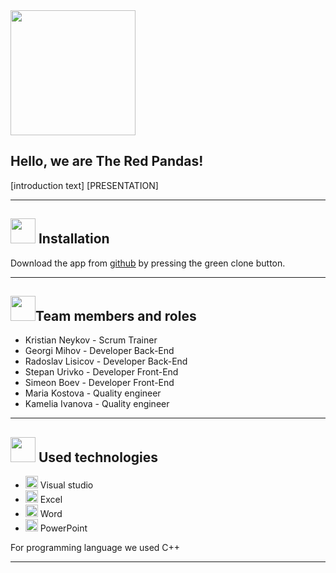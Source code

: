 <img src="" width="200">

## Hello, we are The Red Pandas!


[introduction text]
[PRESENTATION]

---
 

## <img src="" width="40">  Installation 

Download the app from [github](https://github.com/KVNeykov18/Project-Aqua-for-28-06-2021-) by pressing the green clone button. 

---

## <img src="" width="40">Team members and roles
- Kristian Neykov - Scrum Trainer
- Georgi Mihov - Developer Back-End
- Radoslav Lisicov - Developer Back-End
- Stepan Urivko - Developer Front-End
- Simeon Boev - Developer Front-End
- Maria Kostova - Quality engineer
- Kamelia Ivanova - Quality engineer

---

## <img src="" width="40"> Used technologies
- <img src="https://media.discordapp.net/attachments/815253581149896790/818134527842582578/Visual_Studio_Icon_2019.svg.png?width=541&height=541" width="20"> Visual studio
- <img src="https://media.discordapp.net/attachments/815253581149896790/818134368848969728/1043px-Microsoft_Excel_2013_logo.svg_.png?width=551&height=541" width="20"> Excel
-  <img src="https://media.discordapp.net/attachments/815253581149896790/818133539903111188/Microsoft_Word_logo.png" width="20"> Word
- <img src="https://media.discordapp.net/attachments/815253581149896790/818136011359518780/kisspng-microsoft-powerpoint-computer-software-microsoft-o-5b3b3927c75c49.3318087715306079118166-rem.png" width="20"> PowerPoint



 For programming language we used C++
 
 ---
